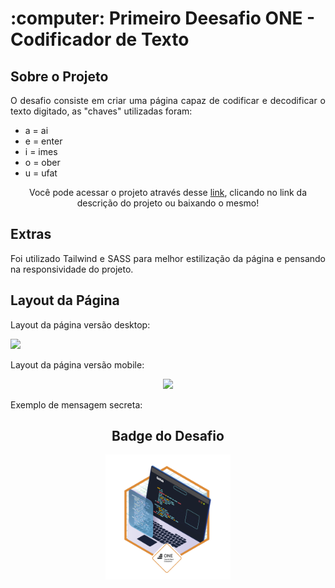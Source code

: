 <h1> :computer: Primeiro Deesafio ONE - Codificador de Texto </h1>
<h2> Sobre o Projeto</h2>
<p align="justify">O desafio consiste em criar uma página capaz de codificar e decodificar o texto digitado, as "chaves" utilizadas foram:</p>
<ul>
  <li>a = ai </li>
  <li>e = enter</li>
  <li>i = imes</li>
  <li>o = ober</li>
  <li>u = ufat</li>
</ul>

<p align="center">Você pode acessar o projeto através desse <a href="https://natulims.github.io/CodificadorDeTexto/">link</a>, clicando no link da descrição do projeto ou baixando o mesmo!</p>

<h2>Extras</h2>
<p align="justify">Foi utilizado Tailwind e SASS para melhor estilização da página e pensando na responsividade do projeto.</p>

<h2>Layout da Página</h2>
<p align="justify">Layout da página versão desktop:</p>
<img src="https://64.media.tumblr.com/ecfd871964dd493793693c1c9fc916ef/3968025b9273c277-b0/s2048x3072/7b891742d81fa14d03b65cf49cd66be9c1e30a94.pnj">
<p align="justify">Layout da página versão mobile:</p>
<p align="center"><img src="https://64.media.tumblr.com/3ccdd82a0ee99262dcffb1db8ff234cf/3968025b9273c277-b3/s640x960/56601d85b4a554bc25b6d928cd3bd03a4bb42aff.pnj"></p>
<p>Exemplo de mensagem secreta:</p>

<h2 align="center">Badge do Desafio</h2>
<p align="center"><img src="https://github.com/cardosomath/decodificador-One/raw/main/img/badge.png" width="200" height="200"></p>
